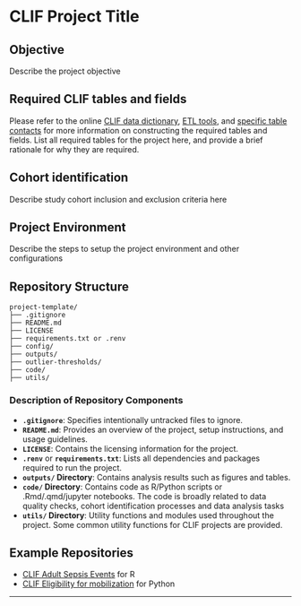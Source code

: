 # CLIF Project Title

## Objective

Describe the project objective

## Required CLIF tables and fields

Please refer to the online [CLIF data dictionary](https://clif-consortium.github.io/website/data-dictionary.html), [ETL tools](https://github.com/clif-consortium/CLIF/tree/main/etl-to-clif-resources), and [specific table contacts](https://github.com/clif-consortium/CLIF?tab=readme-ov-file#relational-clif) for more information on constructing the required tables and fields. List all required tables for the project here, and provide a brief rationale for why they are required.

## Cohort identification
Describe study cohort inclusion and exclusion criteria here

## Project Environment
Describe the steps to setup the project environment and other configurations

## Repository Structure

```
project-template/
├── .gitignore
├── README.md
├── LICENSE
├── requirements.txt or .renv
├── config/
├── outputs/
├── outlier-thresholds/
├── code/
├── utils/
```

### Description of Repository Components

- **`.gitignore`**: Specifies intentionally untracked files to ignore.
- **`README.md`**: Provides an overview of the project, setup instructions, and usage guidelines.
- **`LICENSE`**: Contains the licensing information for the project.
- **`.renv`** or **`requirements.txt`**: Lists all dependencies and packages required to run the project.
- **`outputs/` Directory**: Contains analysis results such as figures and tables.
- **`code/` Directory**: Contains code as R/Python scripts or .Rmd/.qmd/jupyter notebooks.  The code is broadly related to data quality checks, cohort identification processes and data analysis tasks
- **`utils/` Directory**: Utility functions and modules used throughout the project. Some common utility functions for CLIF projects are provided.

## Example Repositories
* [CLIF Adult Sepsis Events](https://github.com/08wparker/CLIF_adult_sepsis_events) for R
* [CLIF Eligibility for mobilization](https://github.com/kaveriC/mobilization) for Python
---


